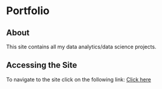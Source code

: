 # Portfolio

## About
This site contains all my data analytics/data science projects.

## Accessing the Site

To navigate to the site click on the following link: [Click here](https://georgeselkassouf.github.io/portfolio/)
